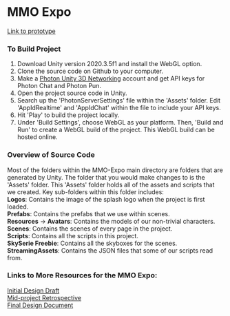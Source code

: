 
# MMO Expo
[Link to prototype](https://kirkpary.github.io/MMO-Expo/prototype/)

### To Build Project
1. Download Unity version 2020.3.5f1 and install the WebGL option.
2. Clone the source code on Github to your computer.
3. Make a [Photon Unity 3D Networking](https://www.photonengine.com/en-US/Photon) account and get API keys for Photon Chat and Photon Pun.
4. Open the project source code in Unity.
5. Search up the 'PhotonServerSettings' file within the 'Assets' folder. Edit 'AppIdRealtime' and 'AppIdChat' within the file to include your API keys.
6. Hit 'Play' to build the project locally.
7. Under 'Build Settings', choose WebGL as your platform. Then, 'Build and Run' to create a WebGL build of the project. This WebGL build can be hosted online.

### Overview of Source Code
Most of the folders within the MMO-Expo main directory are folders that are generated by Unity. The folder that you would make changes to is the 'Assets' folder. This 'Assets' folder holds all of the assets and scripts that we created. Key sub-folders within this folder includes:\
**Logos**: Contains the image of the splash logo when the project is first loaded.\
**Prefabs**: Contains the prefabs that we use within scenes.\
**Resources** -> **Avatars**: Contains the models of our non-trivial characters.\
**Scenes**: Contains the scenes of every page in the project.\
**Scripts**: Contains all the scripts in this project.\
**SkySerie Freebie**: Contains all the skyboxes for the scenes.\
**StreamingAssets**: Contains the JSON files that some of our scripts read from.

### Links to More Resources for the MMO Expo:
[Initial Design Draft](https://docs.google.com/document/d/1tzyd4i_lpUAIDl0RLQdcVqzDxQ98jQdrCNcf3G05Zwk/edit?usp=sharing)\
[Mid-project Retrospective](https://docs.google.com/document/d/1zvwvDPPP4_o5zIjxVNu79GfNFOGAf2RShcIgcptLVdc/edit?usp=sharing)\
[Final Design Document](https://docs.google.com/document/d/1hFkAjG0oVUYCVBS6ftjstKus2_QDqOdR61FU2edIRVA/edit?usp=sharing)
